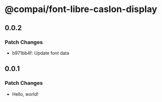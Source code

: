 # @compai/font-libre-caslon-display

## 0.0.2

### Patch Changes

- b971bb4f: Update font data

## 0.0.1

### Patch Changes

- Hello, world!
